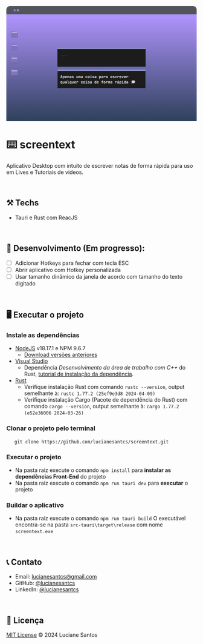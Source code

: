 
![image](https://raw.githubusercontent.com/lucianesantcs/screentext/main/public/demo/mockup.png) 
# ⌨️ screentext

 Aplicativo Desktop com intuito de escrever notas de forma rápida para uso em Lives e Tutoriais de videos.

<br />

## :hammer_and_pick: Techs
- Tauri e Rust com ReacJS

 <br />

## :construction: Desenvolvimento (Em progresso):
- [ ] Adicionar Hotkeys para fechar com tecla ESC
- [ ] Abrir aplicativo com Hotkey personalizada
- [ ] Usar tamanho dinâmico da janela de acordo com tamanho do texto digitado

<br />

## :desktop_computer: Executar o projeto
### Instale as dependências 
- [NodeJS](https://nodejs.org/en) v18.17.1 e NPM 9.6.7
  - [Download versões anteriores](https://nodejs.org/en/about/previous-releases)
- [Visual Studio](https://visualstudio.microsoft.com/downloads/)
  - Dependência <i>Desenvolvimento da área de trabalho com C++</i> do Rust, [tutorial de instalação da dependência](https://learn.microsoft.com/pt-br/cpp/build/vscpp-step-0-installation?view=msvc-170).
- [Rust](https://www.rust-lang.org/learn/get-started)
  - Verifique instalação Rust com comando `rustc --version`, output semelhante à: `rustc 1.77.2 (25ef9e3d8 2024-04-09)`
  - Verifique instalação Cargo (Pacote de dependência do Rust) com comando `cargo --version`, output semelhante à: `cargo 1.77.2 (e52e36006 2024-03-26)`

### Clonar o projeto pelo terminal
 ```
    git clone https://github.com/lucianesantcs/screentext.git
```

### Executar o projeto
- Na pasta raiz execute o comando `npm install` para <strong>instalar as dependências Front-End</strong> do projeto
- Na pasta raiz execute o comando `npm run tauri dev` para <strong>executar</strong> o projeto

### Buildar o aplicativo
- Na pasta raiz execute o comando `npm run tauri build`
O executável encontra-se na pasta `src-tauri\target\release` com nome `screentext.exe`

<br />

## :telephone_receiver: Contato

- Email: lucianesantcs@gmail.com
- GitHub: [@lucianesantcs](https://github.com/lucianesantcs)
- LinkedIn: [@lucianesantcs](https://linkedin.com/in/lucianesantcs)

<br />

## 📝 Licença

<a href="https://github.com/lucianesantcs/site-pessoal/blob/master/LICENSE">MIT License</a> © 2024 Luciane Santos
